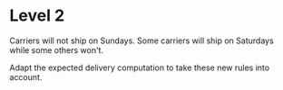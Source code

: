 # Level 2

Carriers will not ship on Sundays. Some carriers will ship on Saturdays while some others won't.

Adapt the expected delivery computation to take these new rules into account.
